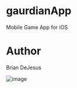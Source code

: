 # gaurdianApp
Mobile Game App for iOS

# Author
Brian DeJesus

![image](/Desktop/Guardian/startScreen.jpg?raw=true "Start Screen")